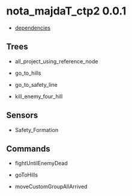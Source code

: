 nota_majdaT_ctp2 0.0.1
====

* [dependencies](./dependencies.json)

Trees
----

* all_project_using_reference_node

* go_to_hills

* go_to_safety_line

* kill_enemy_four_hill

Sensors
----

* Safety_Formation


Commands
----

* fightUntilEnemyDead

* goToHills

* moveCustomGroupAllArrived